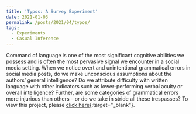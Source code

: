 ```yaml
---
title: 'Typos: A Survey Experiment'
date: 2021-01-03
permalink: /posts/2021/04/typos/
tags:
  - Experiments
  - Casual Inference
---
```


Command of language is one of the most significant cognitive abilities we possess and is often the most pervasive signal we encounter in a social media setting. When we notice overt and unintentional grammatical errors in social media posts, do we make unconscious assumptions about the authors’ general intelligence? Do we attribute difficulty with written language with other indicators such as lower-performing verbal acuity or overall intelligence? Further, are some categories of grammatical errors more injurious than others – or do we take in stride all these trespasses? To view this project, please [click here](https://w241-final-project.azurewebsites.net/my-super-post.html){:target="_blank"}.
